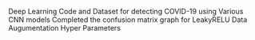 Deep Learning Code and Dataset for detecting COVID-19 using Various CNN models
Completed the confusion matrix graph for 
    LeakyRELU
    Data Augumentation
    Hyper Parameters
